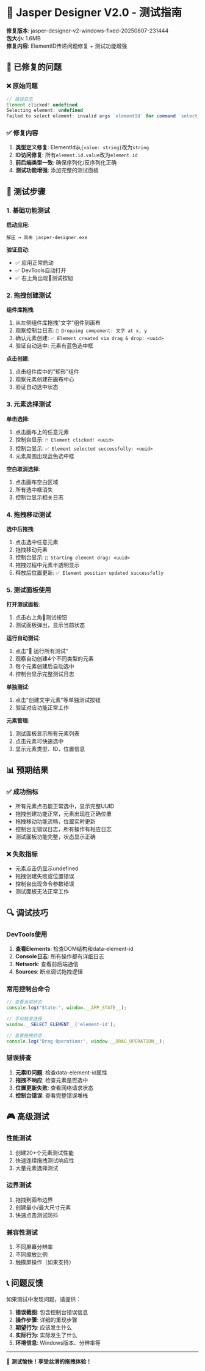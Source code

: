 # 🧪 Jasper Designer V2.0 - 测试指南

**修复版本**: jasper-designer-v2-windows-fixed-20250807-231444  
**包大小**: 1.6MB  
**修复内容**: ElementID传递问题修复 + 测试功能增强

## 🔧 已修复的问题

### ❌ 原始问题
```javascript
// 错误日志
Element clicked! undefined
Selecting element: undefined
Failed to select element: invalid args `elementId` for command `select_element`
```

### ✅ 修复内容
1. **类型定义修复**: ElementId从`{value: string}`改为`string`
2. **ID访问修复**: 所有`element.id.value`改为`element.id`  
3. **前后端类型一致**: 确保序列化/反序列化正确
4. **测试功能增强**: 添加完整的测试面板

## 🎯 测试步骤

### 1. 基础功能测试

**启动应用**:
```
解压 → 双击 jasper-designer.exe
```

**验证启动**:
- ✅ 应用正常启动
- ✅ DevTools自动打开
- ✅ 右上角出现🧪测试按钮

### 2. 拖拽创建测试

**组件库拖拽**:
1. 从左侧组件库拖拽"文字"组件到画布
2. 观察控制台日志: `🎯 Dropping component: 文字 at x, y`
3. 确认元素创建: `✅ Element created via drag & drop: <uuid>`
4. 验证自动选中: 元素有蓝色选中框

**点击创建**:
1. 点击组件库中的"矩形"组件
2. 观察元素创建在画布中心
3. 验证自动选中状态

### 3. 元素选择测试

**单击选择**:
1. 点击画布上的任意元素
2. 控制台显示: `🖱️ Element clicked! <uuid>`
3. 控制台显示: `✅ Element selected successfully: <uuid>`
4. 元素周围出现蓝色选中框

**空白取消选择**:
1. 点击画布空白区域
2. 所有选中框消失
3. 控制台显示相关日志

### 4. 拖拽移动测试

**选中后拖拽**:
1. 点击选中任意元素
2. 拖拽移动元素
3. 控制台显示: `🎯 Starting element drag: <uuid>`
4. 拖拽过程中元素半透明显示
5. 释放后位置更新: `✅ Element position updated successfully`

### 5. 测试面板使用

**打开测试面板**:
1. 点击右上角🧪测试按钮
2. 测试面板弹出，显示当前状态

**运行自动测试**:
1. 点击"🚀 运行所有测试"
2. 观察自动创建4个不同类型的元素
3. 每个元素创建后自动选中
4. 控制台显示完整测试日志

**单独测试**:
1. 点击"创建文字元素"等单独测试按钮
2. 验证对应功能正常工作

**元素管理**:
1. 测试面板显示所有元素列表
2. 点击元素可快速选中
3. 显示元素类型、ID、位置信息

## 📊 预期结果

### ✅ 成功指标
- 所有元素点击能正常选中，显示完整UUID
- 拖拽创建功能正常，元素出现在正确位置
- 拖拽移动功能流畅，位置实时更新
- 控制台无错误日志，所有操作有相应日志
- 测试面板功能完整，状态显示正确

### ❌ 失败指标
- 元素点击仍显示undefined
- 拖拽创建失败或位置错误
- 控制台出现命令参数错误
- 测试面板无法正常工作

## 🔍 调试技巧

### DevTools使用
1. **查看Elements**: 检查DOM结构和data-element-id
2. **Console日志**: 所有操作都有详细日志
3. **Network**: 查看前后端通信
4. **Sources**: 断点调试拖拽逻辑

### 常用控制台命令
```javascript
// 查看当前状态
console.log('State:', window.__APP_STATE__);

// 手动触发选择
window.__SELECT_ELEMENT__('element-id');

// 查看拖拽状态
console.log('Drag Operation:', window.__DRAG_OPERATION__);
```

### 错误排查
1. **元素ID问题**: 检查data-element-id属性
2. **拖拽不响应**: 检查元素是否选中
3. **位置更新失败**: 查看网络请求状态
4. **控制台错误**: 查看完整错误堆栈

## 🎮 高级测试

### 性能测试
1. 创建20+个元素测试性能
2. 快速连续拖拽测试响应性
3. 大量元素选择测试

### 边界测试
1. 拖拽到画布边界
2. 创建最小/最大尺寸元素
3. 快速点击测试防抖

### 兼容性测试
1. 不同屏幕分辨率
2. 不同缩放比例
3. 触摸屏操作（如果支持）

## 📞 问题反馈

如果测试中发现问题，请提供：
1. **错误截图**: 包含控制台错误信息
2. **操作步骤**: 详细的重现步骤
3. **期望行为**: 应该发生什么
4. **实际行为**: 实际发生了什么
5. **环境信息**: Windows版本、分辨率等

---

🎉 **测试愉快！享受丝滑的拖拽体验！**